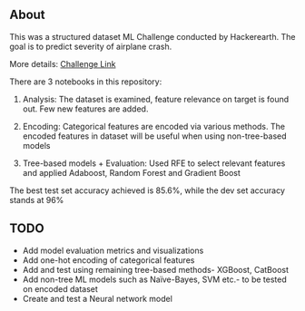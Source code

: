 ## About

This was a structured dataset ML Challenge conducted by Hackerearth. The goal is to predict severity of airplane crash.</br>

More details: [Challenge Link](https://www.hackerearth.com/challenges/competitive/airplane-accident-severity-hackerearth-machine-learning-challenge/problems/)



There are 3 notebooks in this repository:

1. Analysis: The dataset is examined, feature relevance on target is found out. Few new features are added.

2. Encoding: Categorical features are encoded via various methods. The encoded features in dataset will be useful when using non-tree-based models

3. Tree-based models + Evaluation: Used RFE to select relevant features and applied Adaboost, Random Forest and Gradient Boost

The best test set accuracy achieved is 85.6%, while the dev set accuracy stands at 96%

## TODO

* Add model evaluation metrics and visualizations
* Add one-hot encoding of categorical features
* Add and test using remaining tree-based methods- XGBoost, CatBoost
* Add non-tree ML models such as Naïve-Bayes, SVM etc.- to be tested on encoded dataset
* Create and test a Neural network model
